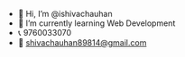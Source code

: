 - 👋 Hi, I’m @ishivachauhan
- 🌱 I’m currently learning Web Development
- 📞 9760033070 
- 📧 shivachauhan89814@gmail.com

